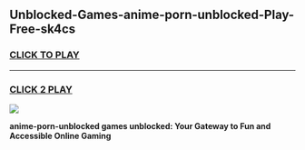 
## Unblocked-Games-anime-porn-unblocked-Play-Free-sk4cs
<h3>
<a href="https://premium76.site?title=anime-porn-unblocked&ref=10A">CLICK TO PLAY</a></h3>
<hr>

<h3>
<a href="https://premium76.site?title=anime-porn-unblocked&ref=10A">CLICK 2 PLAY</a>
  
</h3>

<a href="https://premium76.site?title=anime-porn-unblocked&ref=10A"><img src="https://clearcache.store/games.png"></a>


**anime-porn-unblocked games unblocked: Your Gateway to Fun and Accessible Online Gaming**
